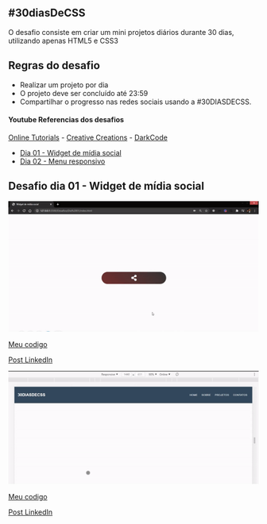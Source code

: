 ## #30diasDeCSS

 O desafio consiste em criar um mini projetos diários durante 30 dias, utilizando apenas HTML5 e CSS3

## Regras do desafio

* Realizar um projeto por dia
* O projeto deve ser concluído até 23:59
* Compartilhar o progresso nas redes sociais usando a #30DIASDECSS.



#### Youtube Referencias dos desafios
[Online Tutorials](https://www.youtube.com/channel/UCbwXnUipZsLfUckBPsC7Jog) - 
[Creative Creations](https://www.youtube.com/channel/UCOKmVksbzoKJKmtu7rlEM1A) - 
[DarkCode](https://www.youtube.com/channel/UCD3KVjbb7aq2OiOffuungzw)




* [Dia 01 - Widget de mídia social](#id01)
* [Dia 02 - Menu responsivo](#id02)



##  Desafio dia 01 - Widget de mídia social <a name="id01"></a>
![Dia 01](https://github.com/SilvioDiasJr/desafio-30diasdecss/blob/master/Desafios/Dia%2001/widget-media-social.gif)


[Meu codigo](https://github.com/SilvioDiasJr/desafio-30diasdecss/tree/master/Desafios/Dia%2001)


[Post LinkedIn](https://www.linkedin.com/feed/update/urn:li:activity:6762568415031922688/) 



![Dia 02](https://github.com/SilvioDiasJr/desafio-30diasdecss/blob/master/Desafios/Dia%2002/menu-responsivo.gif)


[Meu codigo](https://github.com/SilvioDiasJr/desafio-30diasdecss/tree/master/Desafios/Dia%2002)


[Post LinkedIn](https://www.linkedin.com/feed/update/urn:li:activity:6762848236718833664/) 

